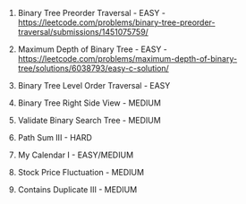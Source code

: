 1. Binary Tree Preorder Traversal - EASY - https://leetcode.com/problems/binary-tree-preorder-traversal/submissions/1451075759/

2. Maximum Depth of Binary Tree - EASY - https://leetcode.com/problems/maximum-depth-of-binary-tree/solutions/6038793/easy-c-solution/

3. Binary Tree Level Order Traversal - EASY

4. Binary Tree Right Side View - MEDIUM

5. Validate Binary Search Tree - MEDIUM

6. Path Sum III - HARD

7. My Calendar I - EASY/MEDIUM

8. Stock Price Fluctuation - MEDIUM

9. Contains Duplicate III - MEDIUM
